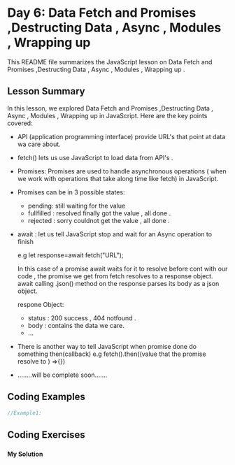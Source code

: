 
# Day 6: Data Fetch and Promises ,Destructing Data , Async , Modules , Wrapping up  

This README file summarizes the JavaScript lesson on Data Fetch and Promises ,Destructing Data , Async , Modules , Wrapping up   . 

## Lesson Summary

In this lesson, we explored Data Fetch and Promises ,Destructing Data , Async , Modules , Wrapping up in JavaScript. Here are the key points covered:
- API (application programming interface) provide URL's that point at data wa care about.
- fetch() lets us use JavaScript to load data from API's .
- Promises: Promises are used to handle asynchronous operations ( when we work with operations that take along time like fetch) in JavaScript.
- Promises can be in 3 possible states:
   - pending: still waiting for the value
   - fullfilled : resolved finally got the value , all done .
   - rejected : sorry couldnot get the value , all done .
- await : let us tell JavaScript stop and wait for an Async operation to finish
  
  e.g let response=await fetch("URL");
  
   In this case of a promise await waits for it to resolve before cont with our code , the promise we get from fetch resolves to a response object.
    await calling .json() method on the response parses its body as a json object. 

  respone Object:
    -  status :  200 success , 404 notfound .
    - body : contains the data we care.
    - ...
- There is another way to tell JavaScript when promise done do something then(callback)  e.g  fetch().then((value that the promise resolve to ) =>{})
- ........will be complete soon....... 
   
## Coding Examples

```javascript
//Example1:

```


## Coding Exercises

### []()

#### My Solution


```javascript

```
